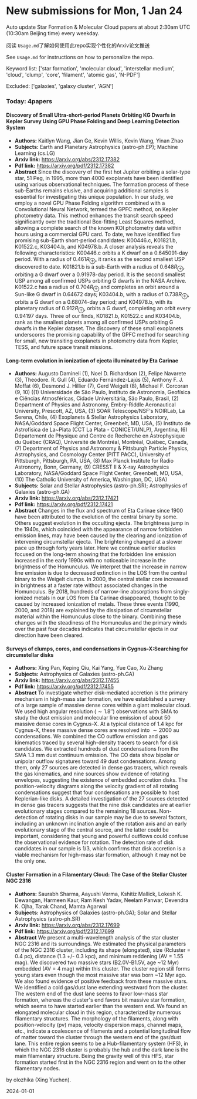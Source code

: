 # New submissions for Mon,  1 Jan 24
Auto update Star Formation & Molecular Cloud papers at about 2:30am UTC (10:30am Beijing time) every weekday.


阅读 `Usage.md`了解如何使用此repo实现个性化的Arxiv论文推送

See `Usage.md` for instructions on how to personalize the repo. 


Keyword list: ['star formation', 'molecular cloud', 'interstellar medium', 'cloud', 'clump', 'core', 'filament', 'atomic gas', 'N-PDF']


Excluded: ['galaxies', 'galaxy cluster', 'AGN']


### Today: 4papers 
#### Discovery of Small Ultra-short-period Planets Orbiting KG Dwarfs in  Kepler Survey Using GPU Phase Folding and Deep Learning Detection System
 - **Authors:** Kaitlyn Wang, Jian Ge, Kevin Willis, Kevin Wang, Yinan Zhao
 - **Subjects:** Earth and Planetary Astrophysics (astro-ph.EP); Machine Learning (cs.LG)
 - **Arxiv link:** https://arxiv.org/abs/2312.17382
 - **Pdf link:** https://arxiv.org/pdf/2312.17382
 - **Abstract**
 Since the discovery of the first hot Jupiter orbiting a solar-type star, 51 Peg, in 1995, more than 4000 exoplanets have been identified using various observational techniques. The formation process of these sub-Earths remains elusive, and acquiring additional samples is essential for investigating this unique population. In our study, we employ a novel GPU Phase Folding algorithm combined with a Convolutional Neural Network, termed the GPFC method, on Kepler photometry data. This method enhances the transit search speed significantly over the traditional Box-fitting Least Squares method, allowing a complete search of the known KOI photometry data within hours using a commercial GPU card. To date, we have identified five promising sub-Earth short-period candidates: K00446.c, K01821.b, K01522.c, K03404.b, and K04978.b. A closer analysis reveals the following characteristics: K00446.c orbits a K dwarf on a 0.645091-day period. With a radius of $0.461R_\oplus$, it ranks as the second smallest USP discovered to date. K01821.b is a sub-Earth with a radius of $0.648R_\oplus$, orbiting a G dwarf over a 0.91978-day period. It is the second smallest USP among all confirmed USPs orbiting G dwarfs in the NASA Archive. K01522.c has a radius of $0.704 R_\oplus$ and completes an orbit around a Sun-like G dwarf in 0.64672 days; K03404.b, with a radius of $0.738 R_\oplus$, orbits a G dwarf on a 0.68074-day period; and K04978.b, with its planetary radius of $0.912 R_\oplus$, orbits a G dwarf, completing an orbit every 0.94197 days. Three of our finds, K01821.b, K01522.c and K03404.b, rank as the smallest planets among all confirmed USPs orbiting G dwarfs in the Kepler dataset. The discovery of these small exoplanets underscores the promising capability of the GPFC method for searching for small, new transiting exoplanets in photometry data from Kepler, TESS, and future space transit missions.
#### Long-term evolution in ionization of ejecta illuminated by Eta Carinae
 - **Authors:** Augusto Damineli (1), Noel D. Richardson (2), Felipe Navarete (3), Theodore. R. Gull (4), Eduardo Fernández-Lajús (5), Anthony F. J. Moffat (6), Desmond J. Hillier (7), Gerd Weigelt (8), Michael F. Corcoran (9, 10) ((1) Universidade de São Paulo, Instituto de Astronomia, Geofísica e Ciências Atmosféricas, Cidade Universitária, São Paulo, Brasil, (2) Department of Physics and Astronomy, Embry-Riddle Aeronautical University, Prescott, AZ, USA, (3) SOAR Telescope/NSF's NOIRLab, La Serena, Chile, (4) Exoplanets & Stellar Astrophysics Laboratory, NASA/Goddard Space Flight Center, Greenbelt, MD, USA, (5) Instituto de Astrofísica de La~Plata (CCT La Plata - CONICET/UNLP), Argentina, (6) Département de Physique and Centre de Recherche en Astrophysique du Québec (CRAQ), Université de Montréal, Montréal, Québec, Canada, (7) Department of Physics and Astronomy & Pittsburgh Particle Physics, Astrophysics, and Cosmology Center (PITT PACC), University of Pittsburgh, Pittsburgh, PA, USA, (8) Max Planck Institute for Radio Astronomy, Bonn, Germany, (9) CRESST II & X-ray Astrophysics Laboratory, NASA/Goddard Space Flight Center, Greenbelt, MD, USA, (10) The Catholic University of America, Washington, DC, USA)
 - **Subjects:** Solar and Stellar Astrophysics (astro-ph.SR); Astrophysics of Galaxies (astro-ph.GA)
 - **Arxiv link:** https://arxiv.org/abs/2312.17421
 - **Pdf link:** https://arxiv.org/pdf/2312.17421
 - **Abstract**
 Changes in the flux and spectrum of Eta Carinae since 1900 have been attributed to the evolution of the central binary by some. Others suggest evolution in the occulting ejecta. The brightness jump in the 1940s, which coincided with the appearance of narrow forbidden emission lines, may have been caused by the clearing and ionization of intervening circumstellar ejecta. The brightening changed at a slower pace up through forty years later. Here we continue earlier studies focused on the long-term showing that the forbidden line emission increased in the early 1990s with no noticeable increase in the brightness of the Homunculus. We interpret that the increase in narrow line emission is due to decreased extinction in the LOS from the central binary to the Weigelt clumps. In 2000, the central stellar core increased in brightness at a faster rate without associated changes in the Homunculus. By 2018, hundreds of narrow-line absorptions from singly-ionized metals in our LOS from Eta Carinae disappeared, thought to be caused by increased ionization of metals. These three events (1990, 2000, and 2018) are explained by the dissipation of circumstellar material within the Homunculus close to the binary. Combining these changes with the steadiness of the Homunculus and the primary winds over the past four decades indicates that circumstellar ejecta in our direction have been cleared.
#### Surveys of clumps, cores, and condensations in Cygnus-X:Searching for  circumstellar disks
 - **Authors:** Xing Pan, Keping Qiu, Kai Yang, Yue Cao, Xu Zhang
 - **Subjects:** Astrophysics of Galaxies (astro-ph.GA)
 - **Arxiv link:** https://arxiv.org/abs/2312.17455
 - **Pdf link:** https://arxiv.org/pdf/2312.17455
 - **Abstract**
 To investigate whether disk-mediated accretion is the primary mechanism in high-mass star formation, we have established a survey of a large sample of massive dense cores within a giant molecular cloud. We used high angular resolution ($\sim 1.8''$) observations with SMA to study the dust emission and molecular line emission of about 50 massive dense cores in Cygnus-X. At a typical distance of 1.4 kpc for Cygnus-X, these massive dense cores are resolved into $\sim 2000$ au condensations. We combined the CO outflow emission and gas kinematics traced by several high-density tracers to search for disk candidates. We extracted hundreds of dust condensations from the SMA 1.3 mm dust continuum emission. The CO data show bipolar or unipolar outflow signatures toward 49 dust condensations. Among them, only 27 sources are detected in dense gas tracers, which reveals the gas kinematics, and nine sources show evidence of rotating envelopes, suggesting the existence of embedded accretion disks. The position-velocity diagrams along the velocity gradient of all rotating condensations suggest that four condensations are possible to host Keplerian-like disks. A detailed investigation of the 27 sources detected in dense gas tracers suggests that the nine disk candidates are at earlier evolutionary stages compared to the remaining 18 sources. Non-detection of rotating disks in our sample may be due to several factors, including an unknown inclination angle of the rotation axis and an early evolutionary stage of the central source, and the latter could be important, considering that young and powerful outflows could confuse the observational evidence for rotation. The detection rate of disk candidates in our sample is 1/3, which confirms that disk accretion is a viable mechanism for high-mass star formation, although it may not be the only one.
#### Cluster Formation in a Filamentary Cloud: The Case of the Stellar  Cluster NGC 2316
 - **Authors:** Saurabh Sharma, Aayushi Verma, Kshitiz Mallick, Lokesh K. Dewangan, Harmeen Kaur, Ram Kesh Yadav, Neelam Panwar, Devendra K. Ojha, Tarak Chand, Mamta Agarwal
 - **Subjects:** Astrophysics of Galaxies (astro-ph.GA); Solar and Stellar Astrophysics (astro-ph.SR)
 - **Arxiv link:** https://arxiv.org/abs/2312.17699
 - **Pdf link:** https://arxiv.org/pdf/2312.17699
 - **Abstract**
 We present a multi-wavelength analysis of the star cluster NGC 2316 and its surroundings. We estimated the physical parameters of the NGC 2316 cluster, including its shape (elongated), size (Rcluster = 0.4 pc), distance (1.3 +/- 0.3 kpc), and minimum reddening (AV = 1.55 mag). We discovered two massive stars (B2.0V-B1.5V, age ~12 Myr) embedded (AV = 4 mag) within this cluster. The cluster region still forms young stars even though the most massive star was born ~12 Myr ago. We also found evidence of positive feedback from these massive stars. We identified a cold gas/dust lane extending westward from the cluster. The western end of the dust lane seems to favor low-mass star formation, whereas the cluster's end favors bit massive star formation, which seems to have started earlier than the western end. We found an elongated molecular cloud in this region, characterized by numerous filamentary structures. The morphology of the filaments, along with position-velocity (pv) maps, velocity dispersion maps, channel maps, etc., indicate a coalescence of filaments and a potential longitudinal flow of matter toward the cluster through the western end of the gas/dust lane. This entire region seems to be a Hub-filamentary system (HFS), in which the NGC 2316 cluster is probably the hub and the dark lane is the main filamentary structure. Being the gravity well of this HFS, star formation started first in the NGC 2316 region and went on to the other filamentary nodes.


by olozhika (Xing Yuchen). 


2024-01-01
